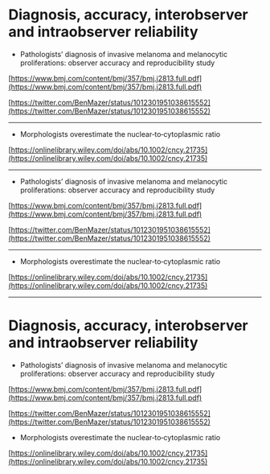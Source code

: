 # Diagnosis, accuracy, interobserver and intraobserver reliability


* Pathologists’ diagnosis of invasive melanoma and melanocytic proliferations: observer accuracy and reproducibility study

[https://www.bmj.com/content/bmj/357/bmj.j2813.full.pdf](https://www.bmj.com/content/bmj/357/bmj.j2813.full.pdf)

[https://twitter.com/BenMazer/status/1012301951038615552](https://twitter.com/BenMazer/status/1012301951038615552)

---

* Morphologists overestimate the nuclear‐to‐cytoplasmic ratio

[https://onlinelibrary.wiley.com/doi/abs/10.1002/cncy.21735](https://onlinelibrary.wiley.com/doi/abs/10.1002/cncy.21735)

---

* Pathologists’ diagnosis of invasive melanoma and melanocytic proliferations: observer accuracy and reproducibility study

[https://www.bmj.com/content/bmj/357/bmj.j2813.full.pdf](https://www.bmj.com/content/bmj/357/bmj.j2813.full.pdf)

[https://twitter.com/BenMazer/status/1012301951038615552](https://twitter.com/BenMazer/status/1012301951038615552)

---

* Morphologists overestimate the nuclear‐to‐cytoplasmic ratio

[https://onlinelibrary.wiley.com/doi/abs/10.1002/cncy.21735](https://onlinelibrary.wiley.com/doi/abs/10.1002/cncy.21735)

---

# Diagnosis, accuracy, interobserver and intraobserver reliability

* Pathologists’ diagnosis of invasive melanoma and melanocytic proliferations: observer accuracy and reproducibility study

[https://www.bmj.com/content/bmj/357/bmj.j2813.full.pdf](https://www.bmj.com/content/bmj/357/bmj.j2813.full.pdf)

[https://twitter.com/BenMazer/status/1012301951038615552](https://twitter.com/BenMazer/status/1012301951038615552)

* Morphologists overestimate the nuclear‐to‐cytoplasmic ratio

[https://onlinelibrary.wiley.com/doi/abs/10.1002/cncy.21735](https://onlinelibrary.wiley.com/doi/abs/10.1002/cncy.21735)

